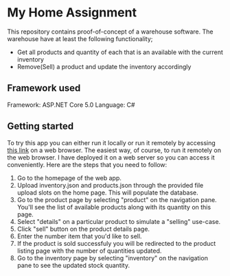 # My Home Assignment
This repository contains proof-of-concept of a warehouse software. The warehouse have at least the following functionality;
* Get all products and quantity of each that is an available with the current inventory
* Remove(Sell) a product and update the inventory accordingly

## Framework used
Framework: ASP.NET Core 5.0
Language: C#

## Getting started
To try this app you can either run it locally or run it remotely by accessing [this link](https://web-homeassignment-sangadji.azurewebsites.net/) on a web browser. The easiest way, of course, to
run it remotely on the web browser. I have deployed it on a web server so you can access it conveniently. Here are the steps that you need to follow:
1. Go to the homepage of the web app.
2. Upload inventory.json and products.json through the provided file upload slots on the home page. This will populate the database.
3. Go to the product page by selecting "product" on the navigation pane. You'll see the list of available products along with its quantity on this page.
4. Select "details" on a particular product to simulate a "selling" use-case.
5. Click "sell" button on the product details page.
6. Enter the number item that you'd like to sell.
7. If the product is sold successfuly you will be redirected to the product listing page with the number of quantities updated.
8. Go to the inventory page by selecting "inventory" on the navigation pane to see the updated stock quantity.
